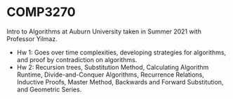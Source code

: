 # COMP3270
Intro to Algorithms at Auburn University taken in Summer 2021 with Professor Yilmaz. 

- Hw 1: Goes over time complexities, developing strategies for algorithms, and proof by contradiction on algorithms.
- Hw 2: Recursion trees, Substitution Method, Calculating Algorithm Runtime, Divide-and-Conquer Algorithms, Recurrence Relations, Inductive Proofs, Master Method, Backwards and Forward Substitution, and Geometric Series.

